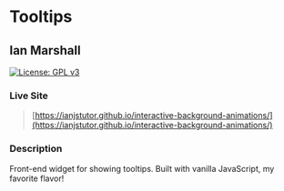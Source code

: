 # Tooltips

## Ian Marshall

[![License: GPL v3](https://img.shields.io/badge/License-GPLv3-blue.svg)](https://www.gnu.org/licenses/gpl-3.0)

### Live Site

> [https://ianjstutor.github.io/interactive-background-animations/](https://ianjstutor.github.io/interactive-background-animations/)

### Description

Front-end widget for showing tooltips. Built with vanilla JavaScript, my favorite flavor!
